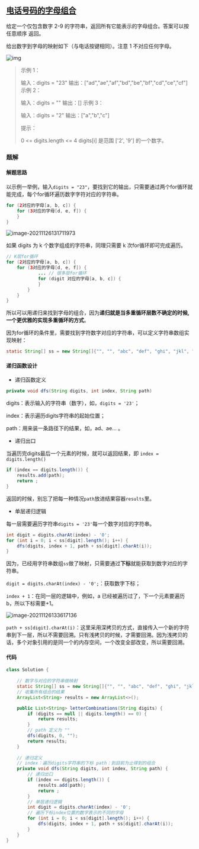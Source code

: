 ## [电话号码的字母组合](https://leetcode-cn.com/problems/letter-combinations-of-a-phone-number/)

给定一个仅包含数字 2-9 的字符串，返回所有它能表示的字母组合。答案可以按 任意顺序 返回。

给出数字到字母的映射如下（与电话按键相同）。注意 1 不对应任何字母。

![img](https://assets.leetcode-cn.com/aliyun-lc-upload/uploads/2021/11/09/200px-telephone-keypad2svg.png)

> 示例 1：
>
> 输入：digits = "23"
> 输出：["ad","ae","af","bd","be","bf","cd","ce","cf"]
> 示例 2：
>
> 输入：digits = ""
> 输出：[]
> 示例 3：
>
> 输入：digits = "2"
> 输出：["a","b","c"]
>
>
> 提示：
>
> 0 <= digits.length <= 4
> digits[i] 是范围 ['2', '9'] 的一个数字。

### 题解

#### 解题思路

以示例一举例，输入`digits = "23"`，要找到它的输出，只需要通过两个for循环就能完成，每个for循环遍历数字字符对应的字符串。

```java
for (2对应的字母[a, b, c]) {
	for (3对应的字母[d, e, f]) {
	}
}
```

![image-20211126131711973](C:\Users\Administrator\AppData\Roaming\Typora\typora-user-images\image-20211126131711973.png)

如果 digits 为 k 个数字组成的字符串，同理只需要 k 次for循环即可完成遍历。

```java
// K层for循环
for (2对应的字母[a, b, c]) {
    for (3对应的字母[d, e, f]) {
            ... // 很多层for循环
            for (digit 对应的字母[a, b, c]) {
            }
        }
    }
}
```

所以可以用递归来找到字母的组合，因为**递归就是当多重循环层数不确定的时候, 一个更优雅的实现多重循环的方式**。

因为for循环的条件里，需要找到字符数字对应的字符串，可以定义字符串数组实现映射：

```java
static String[] ss = new String[]{"", "", "abc", "def", "ghi", "jkl", "mno", "pqrs", "tuv", "wxyz"};
```

#### 递归函数设计

- 递归函数定义

```java
private void dfs(String digits, int index, String path)
```

digits：表示输入的字符串（数字），如，`digits = '23'`；

index：表示遍历digits字符串的起始位置；

path：用来装一条路径下的结果，如，ad、ae... 。

- 递归出口

当遍历完digits最后一个元素的时候，就可以返回结果，即 `index = digits.length()`

```java
if (index == digits.length()) {
    results.add(path);
    return ;
}
```

返回的时候，别忘了把每一种情况`path`放进结果容器`results`里。

- 单层递归逻辑

每一层需要遍历字符串`digits = '23'`每一个数字对应的字符串。

```java
int digit = digits.charAt(index) - '0';
for (int i = 0; i < ss[digit].length(); i++) {
    dfs(digits, index + 1, path + ss[digit].charAt(i));
}
```

因为，已经用字符串数组`ss`做了映射，只需要通过**下标**就能获取到数字对应的字符串。

`digit = digits.charAt(index) - '0';`：获取数字下标；

`index + 1`：在同一层的逻辑中，例如，a 已经被遍历过了，下一个元素要遍历 b，所以下标需要+1。

![image-20211126133617136](C:\Users\Administrator\AppData\Roaming\Typora\typora-user-images\image-20211126133617136.png)

`path + ss[digit].charAt(i)`：这里采用深拷贝的方式，直接传入一个新的字符串到下一层，所以不需要回溯。只有浅拷贝的时候，才需要回溯。因为浅拷贝的话，多个对象引用的是同一个的内存空间，一个改变全部改变，所以需要回溯。

#### 代码

```java
class Solution {
    
    // 数字与对应的字符串做映射
    static String[] ss = new String[]{"", "", "abc", "def", "ghi", "jkl", "mno", "pqrs", "tuv", "wxyz"};
    // 收集所有组合的结果
    ArrayList<String> results = new ArrayList<>();

    public List<String> letterCombinations(String digits) {
        if (digits == null || digits.length() == 0) {
            return results;
        }
        // path 定义为 ""
        dfs(digits, 0, "");
        return results;
    }
    
	// 递归定义
    // index：遍历digits字符串的下标 path：到目前为止得到的组合
    private void dfs(String digits, int index, String path) {
        // 递归出口
        if (index == digits.length()) {
            results.add(path);
            return ;
        }
        // 单层递归逻辑
        int digit = digits.charAt(index) - '0';
        // 遍历下标index位置的数字表示的不同的字母
        for (int i = 0; i < ss[digit].length(); i++) {
            dfs(digits, index + 1, path + ss[digit].charAt(i));
        }
    }
}
```

